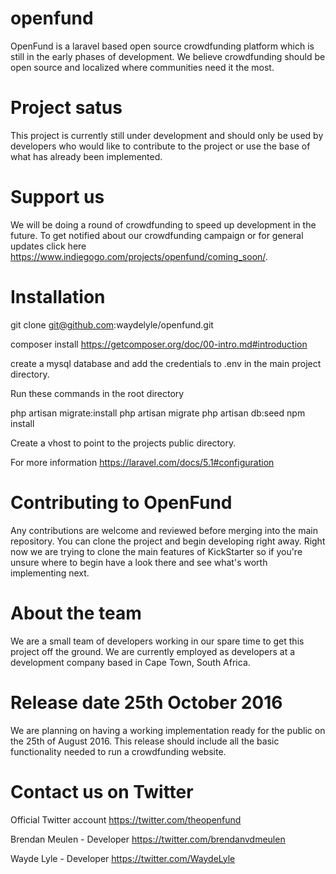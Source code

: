 # openfund

OpenFund is a laravel based open source crowdfunding platform which is still in the early phases of development. We believe crowdfunding should be open source and localized where communities need it the most.

# Project satus
This project is currently still under development and should only be used by developers who would like to contribute to the project or use the base of what has already been implemented.

# Support us

We will be doing a round of crowdfunding to speed up development in the future. To get notified about our crowdfunding campaign or for general updates click here https://www.indiegogo.com/projects/openfund/coming_soon/.

# Installation

git clone git@github.com:waydelyle/openfund.git

composer install https://getcomposer.org/doc/00-intro.md#introduction

create a mysql database and add the credentials to .env in the main project directory.

Run these commands in the root directory

php artisan migrate:install
php artisan migrate
php artisan db:seed
npm install

Create a vhost to point to the projects public directory.

For more information https://laravel.com/docs/5.1#configuration

# Contributing to OpenFund

Any contributions are welcome and reviewed before merging into the main repository. You can clone the project and begin developing right away. Right now we are trying to clone the main features of KickStarter so if you're unsure where to begin have a look there and see what's worth implementing next.

# About the team

We are a small team of developers working in our spare time to get this project off the ground. We are currently employed as developers at a development company based in Cape Town, South Africa.

# Release date 25th October 2016

We are planning on having a working implementation ready for the public on the 25th of August 2016. This release should include all the basic functionality needed to run a crowdfunding website.

# Contact us on Twitter

Official Twitter account
https://twitter.com/theopenfund

Brendan Meulen - Developer
https://twitter.com/brendanvdmeulen

Wayde Lyle - Developer
https://twitter.com/WaydeLyle
